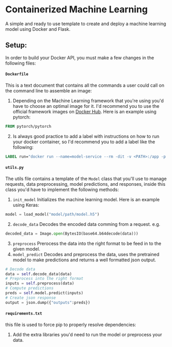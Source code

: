 # Containerized Machine Learning
A simple and ready to use template to create and deploy a machine learning model using Docker and Flask.

## Setup:

In order to build your Docker API, you must make a few changes in the following files:
#### `Dockerfile` 
  This is a text document that contains all the commands a user could call on the command line to assemble an image: 
  1. Depending on the Machine Learning framework that you're using you'd have to choose an optimal image for it. I'd recommend you to use the official framework images on [Docker Hub](https://hub.docker.com/). Here is an example using pytorch:
  ```dockerfile
  FROM pytorch/pytorch 
  ```
  2. Is always good practice to add a label with instructions on how to run your docker container, so I'd recommend you to add a label like the following:
  ```dockerfile
  LABEL run="docker run --name=model-service --rm -dit -v <PATH>:/app -p 7001:7000 modelimage"
  ```

#### `utils.py` 
  The utils file contains a template of the `Model` class that you'll use to manage requests, data preprocessing, model predictions, and responses, inside this class you'd have to implement the following methods:
  1. `init_model` Initializes the machine learning model. Here is an example using Keras:
  ```python
  model = load_model("model/path/model.h5")
  ```
  2. `decode_data` Decodes the encoded data comming from a request. e.g.
  ```python
  decoded_data = Image.open(BytesIO(base64.b64decode(data)))
  ```
  3. `preprocess` Prerocess the data into the right format to be feed in to the given model.
  4. `model_predict` Decodes and preprocess the data, uses the pretrained model to make predictions and returns a well formatted json output.
  ```python
  # Decode data
  data = self.decode_data(data)
  # Preprocess into the right format
  inputs = self.preprocess(data)
  # Compute predictions
  preds = self.model.predict(inputs)
  # Create json response
  output = json.dump({"outputs":preds})
  ```

#### `requirements.txt` 
  this file is used to force pip to properly resolve dependencies:
  1. Add the extra libraries you'd need to run the model or preprocess your data.

